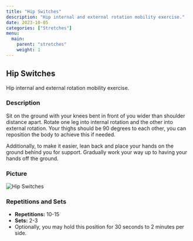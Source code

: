 ```yaml
---
title: "Hip Switches"
description: "Hip internal and external rotation mobility exercise."
date: 2023-10-05
categories: ["Stretches"]
menu:
  main:
    parent: "stretches"
    weight: 1
---
```


## Hip Switches

Hip internal and external rotation mobility exercise.

### Description

Sit on the ground with your knees bent in front of you wider than shoulder distance apart. Rotate one leg into internal rotation and the other into external rotation. Your thighs should be 90 degrees to each other, you can reposition the body to achieve this if needed.

Additionally, to make it easier, lean back and place your hands on the ground behind you for support. Gradually work your way up to having your hands off the ground.

### Picture

![Hip Switches](path/to/your/image.jpg)

### Repetitions and Sets

- **Repetitions:** 10-15
- **Sets:** 2-3
- Optionally, you may hold this position for 30 seconds to 2 minutes per side.